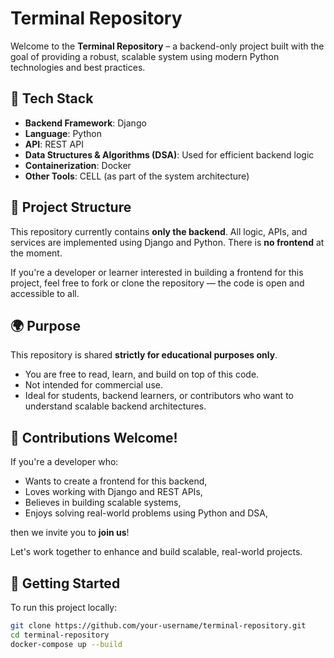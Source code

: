# Terminal Repository

Welcome to the **Terminal Repository** – a backend-only project built with the goal of providing a robust, scalable system using modern Python technologies and best practices.

## 🔧 Tech Stack

- **Backend Framework**: Django
- **Language**: Python
- **API**: REST API
- **Data Structures & Algorithms (DSA)**: Used for efficient backend logic
- **Containerization**: Docker
- **Other Tools**: CELL (as part of the system architecture)

## 📂 Project Structure

This repository currently contains **only the backend**. All logic, APIs, and services are implemented using Django and Python. There is **no frontend** at the moment.

If you're a developer or learner interested in building a frontend for this project, feel free to fork or clone the repository — the code is open and accessible to all.

## 🌍 Purpose

This repository is shared **strictly for educational purposes only**.

- You are free to read, learn, and build on top of this code.
- Not intended for commercial use.
- Ideal for students, backend learners, or contributors who want to understand scalable backend architectures.

## 🤝 Contributions Welcome!

If you're a developer who:

- Wants to create a frontend for this backend,
- Loves working with Django and REST APIs,
- Believes in building scalable systems,
- Enjoys solving real-world problems using Python and DSA,

then we invite you to **join us**!

Let's work together to enhance and build scalable, real-world projects.

## 🚀 Getting Started

To run this project locally:

```bash
git clone https://github.com/your-username/terminal-repository.git
cd terminal-repository
docker-compose up --build

